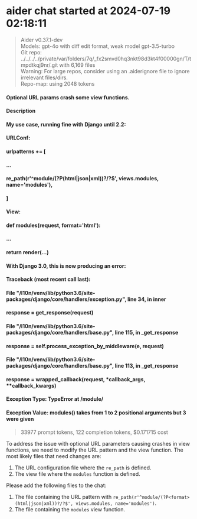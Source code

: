 
# aider chat started at 2024-07-19 02:18:11

> Aider v0.37.1-dev  
> Models: gpt-4o with diff edit format, weak model gpt-3.5-turbo  
> Git repo: ../../../../private/var/folders/7q/_fx2smvd0hq3nkt98d3kt4f00000gn/T/tmpdtkqj9nr/.git with 6,169 files  
> Warning: For large repos, consider using an .aiderignore file to ignore irrelevant files/dirs.  
> Repo-map: using 2048 tokens  

#### Optional URL params crash some view functions.  
#### Description  
#### 	  
#### My use case, running fine with Django until 2.2:  
#### URLConf:  
#### urlpatterns += [  
#### 	...  
#### 	re_path(r'^module/(?P<format>(html|json|xml))?/?$', views.modules, name='modules'),  
#### ]  
#### View:  
#### def modules(request, format='html'):  
#### 	...  
#### 	return render(...)  
#### With Django 3.0, this is now producing an error:  
#### Traceback (most recent call last):  
####  File "/l10n/venv/lib/python3.6/site-packages/django/core/handlers/exception.py", line 34, in inner  
#### 	response = get_response(request)  
####  File "/l10n/venv/lib/python3.6/site-packages/django/core/handlers/base.py", line 115, in _get_response  
#### 	response = self.process_exception_by_middleware(e, request)  
####  File "/l10n/venv/lib/python3.6/site-packages/django/core/handlers/base.py", line 113, in _get_response  
#### 	response = wrapped_callback(request, *callback_args, **callback_kwargs)  
#### Exception Type: TypeError at /module/  
#### Exception Value: modules() takes from 1 to 2 positional arguments but 3 were given  
> 33977 prompt tokens, 122 completion tokens, $0.171715 cost  

To address the issue with optional URL parameters causing crashes in view functions, we need to modify the URL pattern and the view function. The most likely files that need changes are:

1. The URL configuration file where the `re_path` is defined.
2. The view file where the `modules` function is defined.

Please add the following files to the chat:

1. The file containing the URL pattern with `re_path(r'^module/(?P<format>(html|json|xml))?/?$', views.modules, name='modules')`.
2. The file containing the `modules` view function.


